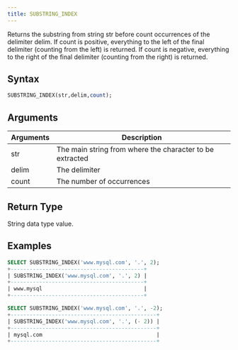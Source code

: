 ```yaml
---
title: SUBSTRING_INDEX
---
```


Returns the substring from string str before count occurrences of the delimiter delim. If count is positive, everything to the left of the final delimiter (counting from the left) is returned. If count is negative, everything to the right of the final delimiter (counting from the right) is returned.

## Syntax

```sql
SUBSTRING_INDEX(str,delim,count);
```

## Arguments

| Arguments | Description                                              |
| --------- | -------------------------------------------------------- |
| str       | The main string from where the character to be extracted |
| delim     | The delimiter                                            |
| count     | The number of occurrences                                |

## Return Type

String data type value.

## Examples

```sql
SELECT SUBSTRING_INDEX('www.mysql.com', '.', 2);
+------------------------------------------+
| SUBSTRING_INDEX('www.mysql.com', '.', 2) |
+------------------------------------------+
| www.mysql                                |
+------------------------------------------+

SELECT SUBSTRING_INDEX('www.mysql.com', '.', -2);
+----------------------------------------------+
| SUBSTRING_INDEX('www.mysql.com', '.', (- 2)) |
+----------------------------------------------+
| mysql.com                                    |
+----------------------------------------------+
```
